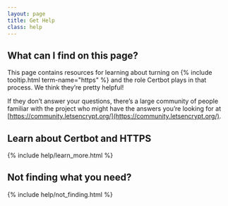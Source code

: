 ```yaml
---
layout: page
title: Get Help
class: help
---
```

## What can I find on this page?

<div class="p" markdown="0">
This page contains resources for learning about turning on {% include tooltip.html term-name="https" %} and the role Certbot plays in that process. We think they’re pretty helpful!
</div>

If they don’t answer your questions, there’s a large community of people familiar with the project who might have the answers you’re looking for at [https://community.letsencrypt.org/](https://community.letsencrypt.org/).

## Learn about Certbot and HTTPS
{% include help/learn_more.html %}

<h2 class="anchor" id="not-finding">Not finding what you need?</h2>
{% include help/not_finding.html %}
